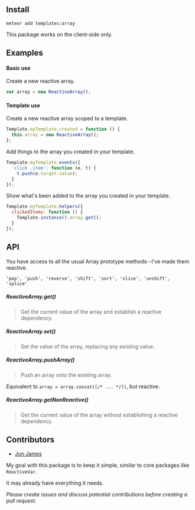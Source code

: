 Install
-------

`meteor add templates:array`

This package works on the client-side only.

Examples
--------

#### Basic use

Create a new reactive array.

```javascript
var array = new ReactiveArray();
```

#### Template use

Create a new reactive array scoped to a template.

```javascript
Template.myTemplate.created = function () {
  this.array = new ReactiveArray();
};
```

Add things to the array you created in your template.

```javascript
Template.myTemplate.events({
  'click .item': function (e, t) {
    t.push(e.target.value);
  }
});
```

Show what's been added to the array you created in your template.

```javascript
Template.myTemplate.helpers({
  clickedItems: function () {
    Template.instance().array.get();
  }
});
```

API
---

You have access to all the usual Array prototype methods--I've made them reactive.

`'pop', 'push', 'reverse', 'shift', 'sort', 'slice', 'unshift', 'splice'`

##### ReactiveArray.get()

> Get the current value of the array and establish a reactive dependency.

##### ReactiveArray.set()

> Set the value of the array, replacing any existing value.

##### ReactiveArray.pushArray()

> Push an array onto the existing array.

Equivalent to `array = array.concat([/* ... */])`, but reactive.

##### ReactiveArray.getNonReactive()

> Get the current value of the array without establishing a reactive dependency.

Contributors
------------

* [Jon James](http://github.com/jonjamz)

My goal with this package is to keep it simple, similar to core packages like `ReactiveVar`.

It may already have everything it needs.

*Please create issues and discuss potential contributions before creating a pull request.*
